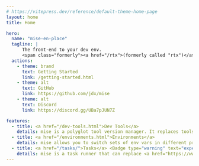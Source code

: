 ```yaml
---
# https://vitepress.dev/reference/default-theme-home-page
layout: home
title: Home

hero:
  name: "mise-en-place"
  tagline: |
      The front-end to your dev env.
      <span class="formerly"><a href="/rtx">(formerly called "rtx")</a></span>
  actions:
    - theme: brand
      text: Getting Started
      link: /getting-started.html
    - theme: alt
      text: GitHub
      link: https://github.com/jdx/mise
    - theme: alt
      text: Discord
      link: https://discord.gg/UBa7pJUN7Z

features:
  - title: <a href="/dev-tools.html">Dev Tools</a>
    details: mise is a polyglot tool version manager. It replaces tools like <a href="https://asdf-vm.com">asdf</a>, nvm, pyenv, rbenv, etc.
  - title: <a href="/environments.html">Environments</a>
    details: mise allows you to switch sets of env vars in different project directories. It can replace <a href="https://github.com/direnv/direnv">direnv</a>.
  - title: <a href="/tasks/">Tasks</a> <Badge type="warning" text="experimental" />
    details: mise is a task runner that can replace <a href="https://www.gnu.org/software/make">make</a>, or <a href="https://docs.npmjs.com/cli/v10/using-npm/scripts">npm scripts</a>.
---
```


<style>
.formerly {
    font-size: 0.7em;
    color: #666;
}
</style>

